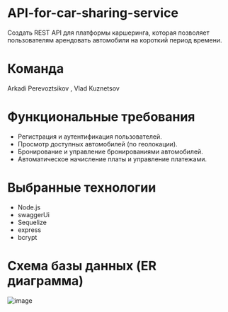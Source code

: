 # API-for-car-sharing-service
Создать REST API для платформы каршеринга, которая позволяет пользователям арендовать автомобили на короткий период времени.

# Команда 
Arkadi Perevoztsikov , Vlad Kuznetsov

# Функциональные требования
- Регистрация и аутентификация пользователей.
- Просмотр доступных автомобилей (по геолокации).
- Бронирование и управление бронированиями автомобилей.
- Автоматическое начисление платы и управление платежами.

# Выбранные технологии
- Node.js
- swaggerUi
- Sequelize
- express
- bcrypt
  
# Схема базы данных (ER диаграмма)
![image](https://github.com/arkadiew/API-for-car-sharing-service/assets/113170277/bfddd881-d439-4e56-bb1e-60d6083c25d0)



